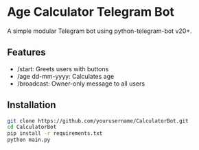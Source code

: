# Age Calculator Telegram Bot

A simple modular Telegram bot using python-telegram-bot v20+.

## Features
- /start: Greets users with buttons
- /age dd-mm-yyyy: Calculates age
- /broadcast: Owner-only message to all users

## Installation
```bash
git clone https://github.com/yourusername/CalculatorBot.git
cd CalculatorBot
pip install -r requirements.txt
python main.py
```
